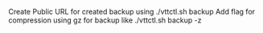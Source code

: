 Create Public URL for created backup using ./vttctl.sh backup
Add flag for compression using gz for backup like ./vttctl.sh backup -z